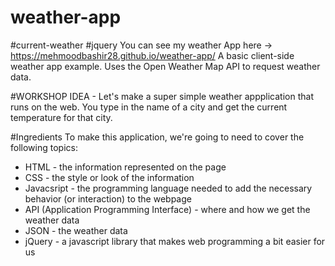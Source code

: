 # weather-app
#current-weather
#jquery
You can see my weather App here ->  https://mehmoodbashir28.github.io/weather-app/
A basic client-side weather app example.
Uses the Open Weather Map API to request weather data.

#WORKSHOP
IDEA - Let's make a super simple weather appplication that runs on the web. You type in the name of a city and get the current temperature for that city.

#Ingredients
To make this application, we're going to need to cover the following topics:

* HTML - the information represented on the page
* CSS - the style or look of the information
* Javacsript - the programming language needed to add the necessary behavior (or interaction) to the webpage
* API (Application Programming Interface) - where and how we get the weather data
* JSON - the weather data
* jQuery - a javascript library that makes web programming a bit easier for us
